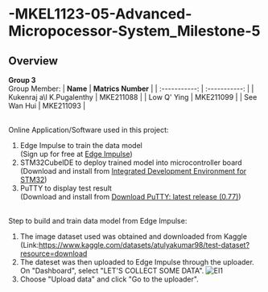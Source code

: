 # -MKEL1123-05-Advanced-Micropocessor-System_Milestone-5

## Overview
**Group 3**
<br>  Group Member: 
| **Name** | **Matrics Number** |
| :-----------: | :-----------: |
| Kukenraj a\l K.Pugalenthy | MKE211088 |
| Low Q' Ying | MKE211099 |
| See Wan Hui | MKE211093 |

<br>Online Application/Software used in this project:
  1. Edge Impulse to train the data model
     <br>(Sign up for free at [Edge Impulse](https://www.edgeimpulse.com/))
  2. STM32CubeIDE to deploy trained model into microcontroller board
     <br>(Download and install from [Integrated Development Environment for STM32](https://www.st.com/en/development-tools/stm32cubeide.html))
  3. PuTTY to display test result
     <br>(Download and install from [Download PuTTY: latest release (0.77)](https://www.chiark.greenend.org.uk/~sgtatham/putty/latest.html))

<br>Step to build and train data model from Edge Impulse:
  1. The image dataset used was obtained and downloaded from Kaggle
     <br>(Link:https://www.kaggle.com/datasets/atulyakumar98/test-dataset?resource=download
  2. The dateset was then uploaded to Edge Impulse through the uploader. On "Dashboard", select "LET'S COLLECT SOME DATA".
  ![EI1](https://user-images.githubusercontent.com/105101813/178113464-8493a0d8-1ca8-40d4-be92-4d4a01ae0ceb.JPG)
  3. Choose "Upload data" and click "Go to the uploader".

